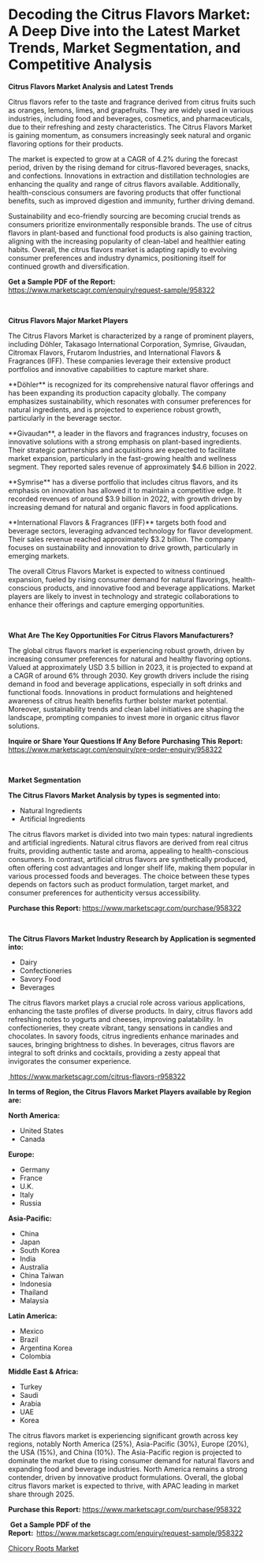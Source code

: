 <p><h1>Decoding the Citrus Flavors Market: A Deep Dive into the Latest Market Trends, Market Segmentation, and Competitive Analysis</h1></p><p><strong>Citrus Flavors Market Analysis and Latest Trends</strong></p>
<p><p>Citrus flavors refer to the taste and fragrance derived from citrus fruits such as oranges, lemons, limes, and grapefruits. They are widely used in various industries, including food and beverages, cosmetics, and pharmaceuticals, due to their refreshing and zesty characteristics. The Citrus Flavors Market is gaining momentum, as consumers increasingly seek natural and organic flavoring options for their products. </p><p>The market is expected to grow at a CAGR of 4.2% during the forecast period, driven by the rising demand for citrus-flavored beverages, snacks, and confections. Innovations in extraction and distillation technologies are enhancing the quality and range of citrus flavors available. Additionally, health-conscious consumers are favoring products that offer functional benefits, such as improved digestion and immunity, further driving demand.</p><p>Sustainability and eco-friendly sourcing are becoming crucial trends as consumers prioritize environmentally responsible brands. The use of citrus flavors in plant-based and functional food products is also gaining traction, aligning with the increasing popularity of clean-label and healthier eating habits. Overall, the citrus flavors market is adapting rapidly to evolving consumer preferences and industry dynamics, positioning itself for continued growth and diversification.</p></p>
<p><strong>Get a Sample PDF of the Report:&nbsp;</strong> <a href="https://www.marketscagr.com/enquiry/request-sample/958322?utm_campaign=1126&utm_medium=2&utm_source=Github&utm_content=ia&utm_term=01042025&utm_id=citrus-flavors">https://www.marketscagr.com/enquiry/request-sample/958322</a></p>
<p>&nbsp;</p>
<p><strong>Citrus Flavors Major Market Players</strong></p>
<p><p>The Citrus Flavors Market is characterized by a range of prominent players, including Döhler, Takasago International Corporation, Symrise, Givaudan, Citromax Flavors, Frutarom Industries, and International Flavors & Fragrances (IFF). These companies leverage their extensive product portfolios and innovative capabilities to capture market share.</p><p>**Döhler** is recognized for its comprehensive natural flavor offerings and has been expanding its production capacity globally. The company emphasizes sustainability, which resonates with consumer preferences for natural ingredients, and is projected to experience robust growth, particularly in the beverage sector.</p><p>**Givaudan**, a leader in the flavors and fragrances industry, focuses on innovative solutions with a strong emphasis on plant-based ingredients. Their strategic partnerships and acquisitions are expected to facilitate market expansion, particularly in the fast-growing health and wellness segment. They reported sales revenue of approximately $4.6 billion in 2022.</p><p>**Symrise** has a diverse portfolio that includes citrus flavors, and its emphasis on innovation has allowed it to maintain a competitive edge. It recorded revenues of around $3.9 billion in 2022, with growth driven by increasing demand for natural and organic flavors in food applications.</p><p>**International Flavors & Fragrances (IFF)** targets both food and beverage sectors, leveraging advanced technology for flavor development. Their sales revenue reached approximately $3.2 billion. The company focuses on sustainability and innovation to drive growth, particularly in emerging markets.</p><p>The overall Citrus Flavors Market is expected to witness continued expansion, fueled by rising consumer demand for natural flavorings, health-conscious products, and innovative food and beverage applications. Market players are likely to invest in technology and strategic collaborations to enhance their offerings and capture emerging opportunities.</p></p>
<p>&nbsp;</p>
<p><strong>What Are The Key Opportunities For Citrus Flavors Manufacturers?</strong></p>
<p><p>The global citrus flavors market is experiencing robust growth, driven by increasing consumer preferences for natural and healthy flavoring options. Valued at approximately USD 3.5 billion in 2023, it is projected to expand at a CAGR of around 6% through 2030. Key growth drivers include the rising demand in food and beverage applications, especially in soft drinks and functional foods. Innovations in product formulations and heightened awareness of citrus health benefits further bolster market potential. Moreover, sustainability trends and clean label initiatives are shaping the landscape, prompting companies to invest more in organic citrus flavor solutions.</p></p>
<p><strong>Inquire or Share Your Questions If Any Before Purchasing This Report:</strong> <a href="https://www.marketscagr.com/enquiry/pre-order-enquiry/958322?utm_campaign=1126&utm_medium=2&utm_source=Github&utm_content=ia&utm_term=01042025&utm_id=citrus-flavors">https://www.marketscagr.com/enquiry/pre-order-enquiry/958322</a></p>
<p>&nbsp;</p>
<p><strong>Market Segmentation</strong></p>
<p><strong>The Citrus Flavors Market Analysis by types is segmented into:</strong></p>
<p><ul><li>Natural Ingredients</li><li>Artificial Ingredients</li></ul></p>
<p><p>The citrus flavors market is divided into two main types: natural ingredients and artificial ingredients. Natural citrus flavors are derived from real citrus fruits, providing authentic taste and aroma, appealing to health-conscious consumers. In contrast, artificial citrus flavors are synthetically produced, often offering cost advantages and longer shelf life, making them popular in various processed foods and beverages. The choice between these types depends on factors such as product formulation, target market, and consumer preferences for authenticity versus accessibility.</p></p>
<p><strong>Purchase this Report:&nbsp;</strong><a href="https://www.marketscagr.com/purchase/958322?utm_campaign=1126&utm_medium=2&utm_source=Github&utm_content=ia&utm_term=01042025&utm_id=citrus-flavors">https://www.marketscagr.com/purchase/958322</a></p>
<p>&nbsp;</p>
<p><strong>The Citrus Flavors Market Industry Research by Application is segmented into:</strong></p>
<p><ul><li>Dairy</li><li>Confectioneries</li><li>Savory Food</li><li>Beverages</li></ul></p>
<p><p>The citrus flavors market plays a crucial role across various applications, enhancing the taste profiles of diverse products. In dairy, citrus flavors add refreshing notes to yogurts and cheeses, improving palatability. In confectioneries, they create vibrant, tangy sensations in candies and chocolates. In savory foods, citrus ingredients enhance marinades and sauces, bringing brightness to dishes. In beverages, citrus flavors are integral to soft drinks and cocktails, providing a zesty appeal that invigorates the consumer experience.</p></p>
<p><a href="https://www.marketscagr.com/citrus-flavors-r958322?utm_campaign=1126&utm_medium=2&utm_source=Github&utm_content=ia&utm_term=01042025&utm_id=citrus-flavors">&nbsp;https://www.marketscagr.com/citrus-flavors-r958322</a></p>
<p><strong>In terms of Region, the Citrus Flavors Market Players available by Region are:</strong></p>
<p>
    <p> <strong> North America: </strong>
        <ul>
            <li>United States</li>
            <li>Canada</li>
        </ul>
        </p> 
    <p> <strong> Europe: </strong>
        <ul>
            <li>Germany</li>
            <li>France</li>
            <li>U.K.</li>
            <li>Italy</li>
            <li>Russia</li>
        </ul>
        </p> 
    <p> <strong> Asia-Pacific: </strong>
        <ul>
            <li>China</li>
            <li>Japan</li>
            <li>South Korea</li>
            <li>India</li>
            <li>Australia</li>
            <li>China Taiwan</li>
            <li>Indonesia</li>
            <li>Thailand</li>
            <li>Malaysia</li>
        </ul>
        </p> 
    <p> <strong> Latin America: </strong>
        <ul>
            <li>Mexico</li>
            <li>Brazil</li>
            <li>Argentina Korea</li>
            <li>Colombia</li>
        </ul>
        </p> 
    <p> <strong> Middle East & Africa: </strong>
        <ul>
            <li>Turkey</li>
            <li>Saudi</li>
            <li>Arabia</li>
            <li>UAE</li>
            <li>Korea</li>
        </ul>
    </p>
    </p>
<p><p>The citrus flavors market is experiencing significant growth across key regions, notably North America (25%), Asia-Pacific (30%), Europe (20%), the USA (15%), and China (10%). The Asia-Pacific region is projected to dominate the market due to rising consumer demand for natural flavors and expanding food and beverage industries. North America remains a strong contender, driven by innovative product formulations. Overall, the global citrus flavors market is expected to thrive, with APAC leading in market share through 2025.</p></p>
<p><strong>Purchase this Report: </strong><a href="https://www.marketscagr.com/purchase/958322?utm_campaign=1126&utm_medium=2&utm_source=Github&utm_content=ia&utm_term=01042025&utm_id=citrus-flavors">https://www.marketscagr.com/purchase/958322</a></p>
<p>&nbsp;<strong>Get a Sample PDF of the Report:&nbsp;&nbsp;</strong><a href="https://www.marketscagr.com/enquiry/request-sample/958322?utm_campaign=1126&utm_medium=2&utm_source=Github&utm_content=ia&utm_term=01042025&utm_id=citrus-flavors">https://www.marketscagr.com/enquiry/request-sample/958322</a></p>
<p><strong></strong></p>
<p><p><a href="https://github.com/julyju69/Market-Research-Report-List-6/blob/main/chicory-roots-market.md?utm_campaign=1126&utm_medium=2&utm_source=Github&utm_content=ia&utm_term=01042025&utm_id=citrus-flavors">Chicory Roots Market</a></p></p>